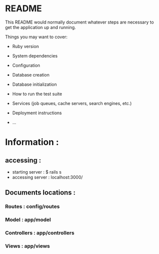 # README

This README would normally document whatever steps are necessary to get the
application up and running.

Things you may want to cover:

* Ruby version

* System dependencies

* Configuration

* Database creation

* Database initialization

* How to run the test suite

* Services (job queues, cache servers, search engines, etc.)

* Deployment instructions

* ...

# Information :

## accessing :
* starting server  : $ rails s
* accessing server : localhost:3000/

## Documents locations :

### Routes : config/routes
### Model : app/model
### Controllers : app/controllers
### Views : app/views

